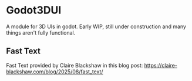 # Godot3DUI
A module for 3D UIs in godot. Early WIP, still under construction and many things aren't fully functional.


## Fast Text
Fast Text provided by Claire Blackshaw in this blog post: https://claire-blackshaw.com/blog/2025/08/fast_text/